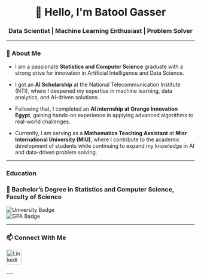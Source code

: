 <h1 align="center">👋 Hello, I'm Batool Gasser</h1>
<h3 align="center">Data Scientist | Machine Learning Enthusiast | Problem Solver</h3>

---

### 🌟 About Me  
- I am a passionate **Statistics and Computer Science** graduate with a strong drive for innovation in Artificial Intelligence and Data Science.  
- I got an **AI Scholarship** at the National Telecommunication Institute (NTI), where I deepened my expertise in machine learning, data analytics, and AI-driven solutions.  
- Following that, I completed an **AI internship at Orange Innovation Egypt**, gaining hands-on experience in applying advanced algorithms to real-world challenges.  

- Currently, I am serving as a **Mathematics Teaching Assistant** at **Misr International University (MIU)**, where I contribute to the academic development of students while continuing to expand my knowledge in AI and data-driven problem solving.

---
### Education

### 🏫 Bachelor’s Degree in Statistics and Computer Science, Faculty of Science 
![University Badge](https://img.shields.io/badge/Ain_Shams_University-0055A4?style=flat&logo=google-scholar&logoColor=white)  
![GPA Badge](https://img.shields.io/badge/GPA-3.0/4.0-brightgreen)  

---

### 📫 Connect With Me  
<p align="left">
  <a href="https://www.linkedin.com/in/batool-mohamed-9506802a0/" target="_blank">
    <img align="center" src="https://raw.githubusercontent.com/rahuldkjain/github-profile-readme-generator/master/src/images/icons/Social/linked-in-alt.svg" alt="LinkedIn - Batool Mohamed" height="40" width="40" />
  </a>
</p>
---
